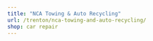 ```yaml
---
title: "NCA Towing & Auto Recycling"
url: /trenton/nca-towing-and-auto-recycling/
shop: car repair
---
```

